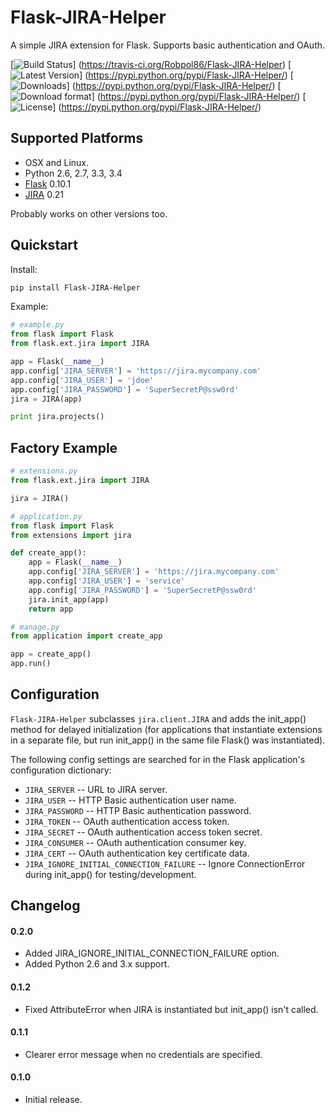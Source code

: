 # Flask-JIRA-Helper

A simple JIRA extension for Flask. Supports basic authentication and OAuth.

[![Build Status](https://travis-ci.org/Robpol86/Flask-JIRA-Helper.svg?branch=master)]
(https://travis-ci.org/Robpol86/Flask-JIRA-Helper)
[![Latest Version](https://pypip.in/version/Flask-JIRA-Helper/badge.png)]
(https://pypi.python.org/pypi/Flask-JIRA-Helper/)
[![Downloads](https://pypip.in/download/Flask-JIRA-Helper/badge.png)]
(https://pypi.python.org/pypi/Flask-JIRA-Helper/)
[![Download format](https://pypip.in/format/Flask-JIRA-Helper/badge.png)]
(https://pypi.python.org/pypi/Flask-JIRA-Helper/)
[![License](https://pypip.in/license/Flask-JIRA-Helper/badge.png)]
(https://pypi.python.org/pypi/Flask-JIRA-Helper/)

## Supported Platforms

* OSX and Linux.
* Python 2.6, 2.7, 3.3, 3.4
* [Flask](http://flask.pocoo.org/) 0.10.1
* [JIRA](http://jira-python.readthedocs.org/en/latest/) 0.21

Probably works on other versions too.

## Quickstart

Install:
```bash
pip install Flask-JIRA-Helper
```

Example:
```python
# example.py
from flask import Flask
from flask.ext.jira import JIRA

app = Flask(__name__)
app.config['JIRA_SERVER'] = 'https://jira.mycompany.com'
app.config['JIRA_USER'] = 'jdoe'
app.config['JIRA_PASSWORD'] = 'SuperSecretP@ssw0rd'
jira = JIRA(app)

print jira.projects()
```

## Factory Example

```python
# extensions.py
from flask.ext.jira import JIRA

jira = JIRA()
```

```python
# application.py
from flask import Flask
from extensions import jira

def create_app():
    app = Flask(__name__)
    app.config['JIRA_SERVER'] = 'https://jira.mycompany.com'
    app.config['JIRA_USER'] = 'service'
    app.config['JIRA_PASSWORD'] = 'SuperSecretP@ssw0rd'
    jira.init_app(app)
    return app
```

```python
# manage.py
from application import create_app

app = create_app()
app.run()
```

## Configuration

`Flask-JIRA-Helper` subclasses `jira.client.JIRA` and adds the init_app() method for delayed initialization (for
applications that instantiate extensions in a separate file, but run init_app() in the same file Flask() was
instantiated).

The following config settings are searched for in the Flask application's configuration dictionary:
* `JIRA_SERVER` -- URL to JIRA server.
* `JIRA_USER` -- HTTP Basic authentication user name.
* `JIRA_PASSWORD` -- HTTP Basic authentication password.
* `JIRA_TOKEN` -- OAuth authentication access token.
* `JIRA_SECRET` -- OAuth authentication access token secret.
* `JIRA_CONSUMER` -- OAuth authentication consumer key.
* `JIRA_CERT` -- OAuth authentication key certificate data.
* `JIRA_IGNORE_INITIAL_CONNECTION_FAILURE` -- Ignore ConnectionError during init_app() for testing/development.

## Changelog

#### 0.2.0

* Added JIRA_IGNORE_INITIAL_CONNECTION_FAILURE option.
* Added Python 2.6 and 3.x support.

#### 0.1.2

* Fixed AttributeError when JIRA is instantiated but init_app() isn't called.

#### 0.1.1

* Clearer error message when no credentials are specified.

#### 0.1.0

* Initial release.

